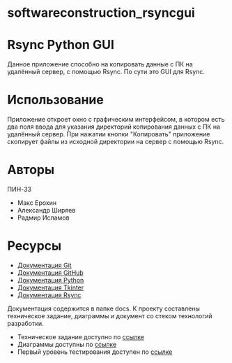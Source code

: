 # softwareconstruction_rsyncgui
# Rsync Python GUI
Данное приложение способно на копировать данные с ПК на удалённый сервер, с помощью Rsync. По сути это GUI для Rsync.

# Использование
Приложение откроет окно с графическим интерфейсом, в котором есть два поля ввода для указания директорий копирования данных с ПК на удалённый сервер. При нажатии кнопки "Копировать" приложение скопирует файлы из исходной директории на сервер с помощью Rsync.

# Авторы
ПИН-33 
* Макс Ерохин
* Александр Ширяев
* Радмир Исламов

# Ресурсы
* [Документация Git](https://book.git-scm.com/docs/git)
* [Документация GitHub](https://docs.github.com/ru/get-started/quickstart)
* [Документация Python](https://docs.python.org/3/)
* [Документация Tkinter](https://docs.python.org/3/library/tkinter.html)
* [Документация Rsync](https://rsync.samba.org/documentation.html)

Документация содержится в папке docs. К проекту составлены техническое задание, диаграммы и документ со стеком технологий разработки.

* Техническое задание доступно по [ссылке](https://docs.google.com/document/d/1StsOytKKxdNzkqL53khDtuGkok2NqmbuqQ-xjns3yyg/edit)
* Диаграммы доступны по [ссылке](https://miro.com/welcomeonboard/MmYyTlpieGZ3UVRpNnZON2tXUmZmclA4RWl6dHA4VGZWaFBXYVRMMFkydHduZnhDSXdtbWJ5OFZXc3phb083S3wzNDU4NzY0NTUzNzE0MzAzNzM5fDI=?share_link_id=768707787555)
* Первый уровень тестирования доступен по [ссылке]()
